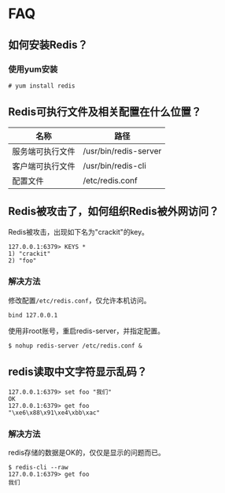 # FAQ

## 如何安装Redis？

### 使用yum安装

```
# yum install redis
```


## Redis可执行文件及相关配置在什么位置？

|名称               |路径                                   |
|-------------------|---------------------------------------|
|服务端可执行文件   |/usr/bin/redis-server                  |
|客户端可执行文件   |/usr/bin/redis-cli                     |
|配置文件           |/etc/redis.conf                        |


## Redis被攻击了，如何组织Redis被外网访问？

Redis被攻击，出现如下名为"crackit"的key。

```
127.0.0.1:6379> KEYS *
1) "crackit"
2) "foo"
```

### 解决方法

修改配置`/etc/redis.conf`，仅允许本机访问。

```
bind 127.0.0.1
```

使用非root账号，重启redis-server，并指定配置。

```
$ nohup redis-server /etc/redis.conf &
```


## redis读取中文字符显示乱码？

```
127.0.0.1:6379> set foo "我们"
OK
127.0.0.1:6379> get foo
"\xe6\x88\x91\xe4\xbb\xac"
```

### 解决方法

redis存储的数据是OK的，仅仅是显示的问题而已。

```
$ redis-cli --raw
127.0.0.1:6379> get foo
我们
```

